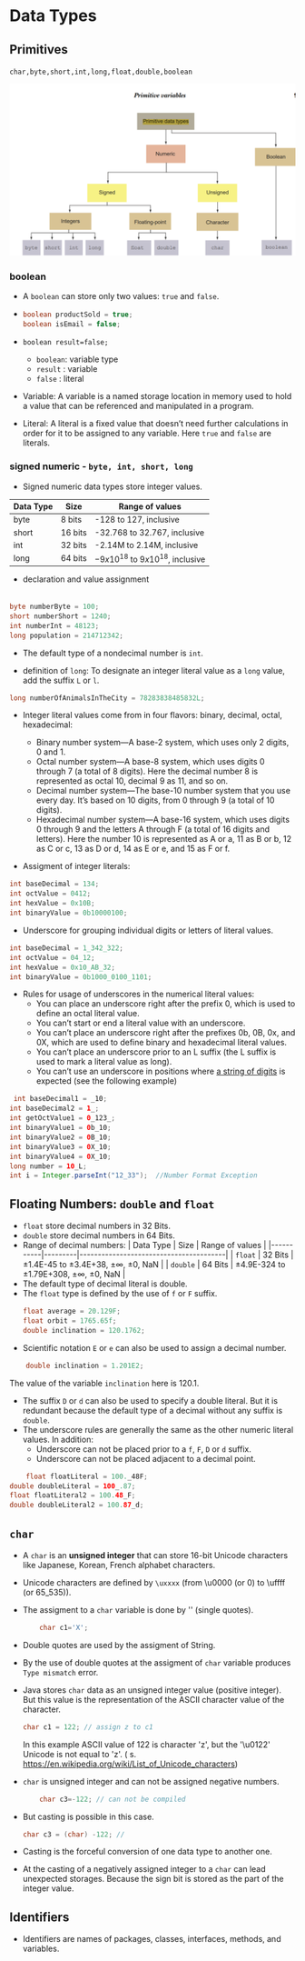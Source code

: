 # Data Types

## Primitives

`char,byte,short,int,long,float,double,boolean`

![primitive-data-types.png](primitive-data-types.png)

### boolean

- A `boolean` can store only two values: `true` and `false`.
- ```java
  boolean productSold = true;
  boolean isEmail = false;
  ```

- `boolean result=false;`

    - `boolean`: variable type
    - `result` : variable
    - `false` : literal

- Variable: A variable is a named storage location in memory used to hold a value that can be referenced and manipulated
  in a program.
- Literal: A literal is a fixed value that doesn’t need further calculations in order for it to be assigned to any
  variable. Here `true` and `false` are literals.

### signed numeric - `byte, int, short, long`

- Signed numeric data types store integer values.

| Data Type | Size    | Range of values                        |
|-----------|---------|----------------------------------------|
| byte      | 8 bits  | -128 to 127, inclusive                 |
| short     | 16 bits | -32.768 to 32.767, inclusive           |
| int       | 32 bits | -2.14M to 2.14M, inclusive             |
| long      | 64 bits | $-9x10^{18}$ to $9x10^{18}$, inclusive |

- declaration and value assignment

```java

byte numberByte = 100;
short numberShort = 1240;
int numberInt = 48123;
long population = 214712342;

```

- The default type of a nondecimal number is `int`.

- definition of `long`: To designate an integer literal value as a `long` value, add the suffix `L` or `l`.

```java
long numberOfAnimalsInTheCity = 78283838485832L;
```

- Integer literal values come from in four flavors: binary, decimal, octal, hexadecimal:

    - Binary number system—A base-2 system, which uses only 2 digits, 0 and 1.
    - Octal number system—A base-8 system, which uses digits 0 through 7 (a total of 8
      digits). Here the decimal number 8 is represented as octal 10, decimal 9 as 11,
      and so on.
    - Decimal number system—The base-10 number system that you use every day. It’s
      based on 10 digits, from 0 through 9 (a total of 10 digits).
    - Hexadecimal number system—A base-16 system, which uses digits 0 through 9 and
      the letters A through F (a total of 16 digits and letters). Here the number 10 is
      represented as A or a, 11 as B or b, 12 as C or c, 13 as D or d, 14 as E or e, and 15
      as F or f.

- Assigment of integer literals:

```java
int baseDecimal = 134;
int octValue = 0412;
int hexValue = 0x10B;
int binaryValue = 0b10000100;

```

- Underscore for grouping individual digits or letters of literal values.

```java
int baseDecimal = 1_342_322;
int octValue = 04_12;
int hexValue = 0x10_AB_32;
int binaryValue = 0b1000_0100_1101;

```

- Rules for usage of underscores in the numerical literal values:
    - You can place an underscore right after the prefix 0, which is used to define an
      octal literal value.
    - You can’t start or end a literal value with an underscore.
    - You can’t place an underscore right after the prefixes 0b, 0B, 0x, and 0X, which
      are used to define binary and hexadecimal literal values.
    - You can’t place an underscore prior to an L suffix (the L suffix is used to mark a
      literal value as long).
    - You can’t use an underscore in positions where <u>a string of digits</u> is expected
      (see the following example)

```java
 int baseDecimal1 = _10;
int baseDecimal2 = 1_;
int getOctValue1 = 0_123_;
int binaryValue1 = 0b_10;
int binaryValue2 = 0B_10;
int binaryValue3 = 0X_10;
int binaryValue4 = 0X_10;
long number = 10_L;
int i = Integer.parseInt("12_33");  //Number Format Exception
```

## Floating Numbers: `double` and `float`

- `float` store decimal numbers in 32 Bits.
- `double` store decimal numbers in 64 Bits.
- Range of decimal numbers:
  | Data Type | Size | Range of values |
  |-----------|---------|----------------------------------------|
  | `float`   | 32 Bits | ±1.4E-45 to ±3.4E+38, ±∞, ±0, NaN |
  | `double`  | 64 Bits | ±4.9E-324 to ±1.79E+308, ±∞, ±0, NaN |
- The default type of decimal literal is double.
- The ``float`` type is defined by the use of `f` or `F` suffix.
    ````java
    float average = 20.129F;
    float orbit = 1765.65f;
    double inclination = 120.1762;

    ````
- Scientific notation ``E`` or `e` can also be used to assign a decimal number.

````java
    double inclination = 1.201E2;
````

The value of the variable ``inclination`` here is $120.1$.

- The suffix ``D`` or `d` can also be used to specify a double literal. But it is redundant because the default type of
  a decimal without any suffix is `double`.
- The underscore rules are generally the same as the other numeric literal values. In addition:
    + Underscore can not be placed prior to a ``f``, `F`, `D` or `d` suffix.
    + Underscore can not be placed adjacent to a decimal point.

````java
    float floatLiteral = 100._48F;
double doubleLiteral = 100_.87;
float floatLiteral2 = 100.48_F;
double doubleLiteral2 = 100.87_d;
````

## `char`

- A `char` is an **unsigned integer** that can store 16-bit Unicode characters like Japanese, Korean, French alphabet
  characters.
- Unicode characters are defined by ``\uxxxx`` (from \u0000 (or 0) to \uffff (or 65_535)).
- The assigment to a ``char`` variable is done by '' (single quotes).
    ````java
        char c1='X';
    ````
- Double quotes are used by the assigment of String.
- By the use of double quotes at the assigment of ``char`` variable produces ``Type mismatch`` error.
- Java stores ``char`` data as an unsigned integer value (positive integer). But this value is the representation of the
  ASCII character value of the character.
    ````java
    char c1 = 122; // assign z to c1
   ````
  In this example ASCII value of 122 is character 'z', but the '\u0122' Unicode is not equal to 'z'. (
  s. https://en.wikipedia.org/wiki/List_of_Unicode_characters)

- ``char`` is unsigned integer and can not be assigned negative numbers.
    ````java
        char c3=-122; // can not be compiled
    ````

- But casting is possible in this case.

    ````java
    char c3 = (char) -122; //
    ````
- Casting is the forceful conversion of one data type to another one.
- At the casting of a negatively assigned integer to a ``char`` can lead unexpected storages. Because the sign bit is
  stored as the part of the integer value.

## Identifiers

- Identifiers are names of packages, classes, interfaces, methods, and variables. 